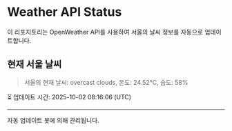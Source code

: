 
# Weather API Status

이 리포지토리는 OpenWeather API를 사용하여 서울의 날씨 정보를 자동으로 업데이트합니다.

## 현재 서울 날씨
> 서울의 현재 날씨: overcast clouds, 온도: 24.52°C, 습도: 58%

⏳ 업데이트 시간: 2025-10-02 08:16:06 (UTC)

---
자동 업데이트 봇에 의해 관리됩니다.
